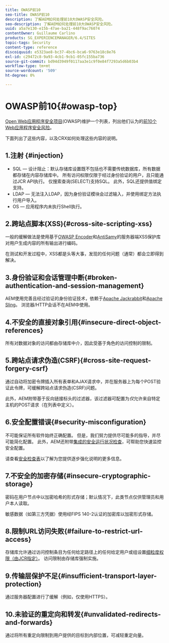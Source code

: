 ```yaml
---
title: OWASP前10
seo-title: OWASP前10
description: 了解AEM如何处理前10大OWASP安全风险。
seo-description: 了解AEM如何处理前10大OWASP安全风险。
uuid: a5a7e130-e15b-47ae-ba21-448f9ac76074
contentOwner: Guillaume Carlino
products: SG_EXPERIENCEMANAGER/6.4/SITES
topic-tags: Security
content-type: reference
discoiquuid: e5323ae8-bc37-4bc6-bca6-9763e18c8e76
exl-id: c29472c8-9a93-4cb1-9cb1-05fc155ba736
source-git-commit: bd94d3949f0117aa3e1c9f0e84f7293a5d6b03b4
workflow-type: tm+mt
source-wordcount: '509'
ht-degree: 0%

---
```


# OWASP前10{#owasp-top}

[Open Web应用程序安全项目](https://www.owasp.org)(OWASP)维护一个列表，列出他们认为的[前10个Web应用程序安全风险](https://www.owasp.org/index.php/OWASP_Top_Ten_Project)。

下面列出了这些内容，以及CRX如何处理这些内容的说明。

## 1.注射 {#injection}

* SQL — 设计阻止：默认存储库设置既不包括也不需要传统数据库，所有数据都存储在内容存储库中。 所有访问权限仅限于经过身份验证的用户，且只能通过JCR API执行。 仅搜索查询(SELECT)支持SQL。 此外，SQL还提供值绑定支持。
* LDAP — 无法注入LDAP，因为身份验证模块会过滤输入，并使用绑定方法执行用户导入。
* OS — 应用程序内未执行Shell执行。

## 2.跨站点脚本(XSS){#cross-site-scripting-xss}

一般的缓解做法是使用基于[OWASP Encoder](https://www.owasp.org/index.php/OWASP_Java_Encoder_Project)和[AntiSamy](https://www.owasp.org/index.php/Category:OWASP_AntiSamy_Project)的服务器端XSS保护库对用户生成内容的所有输出进行编码。

在测试和开发过程中，XSS都是头等大事，发现的任何问题（通常）都会立即得到解决。

## 3.身份验证和会话管理中断{#broken-authentication-and-session-management}

AEM使用完善且经过验证的身份验证技术，依赖于[Apache Jackrabbit](https://jackrabbit.apache.org/)和[Apache Sling](https://sling.apache.org/)。 浏览器/HTTP会话不在AEM中使用。

## 4.不安全的直接对象引用{#insecure-direct-object-references}

所有对数据对象的访问都由存储库中介，因此受基于角色的访问控制的限制。

## 5.跨站点请求伪造(CSRF){#cross-site-request-forgery-csrf}

通过自动将加密令牌插入所有表单和AJAX请求中，并在服务器上为每个POST验证此令牌，可缓解跨站点请求伪造(CSRF)问题。

此外，AEM附带基于反向链接标头的过滤器，该过滤器可配置为&#x200B;*仅*&#x200B;允许来自特定主机的POST请求（在列表中定义）。

## 6.安全配置错误{#security-misconfiguration}

不可能保证所有软件始终正确配置。 但是，我们努力提供尽可能多的指导，并尽可能简化配置。 此外，AEM还附带[集成的安全运行状况检查](/help/sites-administering/operations-dashboard.md)，可帮助您快速监控安全配置。

请查看[安全检查表](/help/sites-administering/security-checklist.md)以了解为您提供逐步强化说明的更多信息。

## 7.不安全的加密存储{#insecure-cryptographic-storage}

密码在用户节点中以加密哈希的形式存储；默认情况下，此类节点仅供管理员和用户本人读取。

敏感数据（如第三方凭据）使用经FIPS 140-2认证的加密库以加密形式存储。

## 8.限制URL访问失败{#failure-to-restrict-url-access}

存储库允许通过访问控制条目为任何给定路径上的任何给定用户或组设置[细粒度权限（由JCR指定）](https://docs.adobe.com/content/docs/en/spec/jcr/2.0/16_Access_Control_Management.html)。 访问限制由存储库强制实施。

## 9.传输层保护不足{#insufficient-transport-layer-protection}

通过服务器配置进行了缓解（例如，仅使用HTTPS）。

## 10.未验证的重定向和转发{#unvalidated-redirects-and-forwards}

通过将所有重定向限制到用户提供的目标到内部位置，可减轻重定向量。

